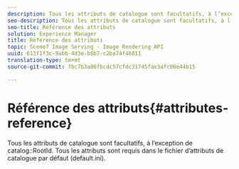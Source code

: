 ```yaml
---
description: Tous les attributs de catalogue sont facultatifs, à l’exception de l’ID racine du catalogue. Tous les attributs sont requis dans le fichier d’attributs de catalogue par défaut (default.ini).
seo-description: Tous les attributs de catalogue sont facultatifs, à l’exception de l’ID racine du catalogue. Tous les attributs sont requis dans le fichier d’attributs de catalogue par défaut (default.ini).
seo-title: Référence des attributs
solution: Experience Manager
title: Référence des attributs
topic: Scene7 Image Serving - Image Rendering API
uuid: 613f1f3c-9abb-4d3e-b8b7-c2ba74f46011
translation-type: tm+mt
source-git-commit: 7bc7b3a86fbcdc57cfdc31745fae3afc06e44b15

---
```



# Référence des attributs{#attributes-reference}

Tous les attributs de catalogue sont facultatifs, à l’exception de catalog::RootId. Tous les attributs sont requis dans le fichier d’attributs de catalogue par défaut (default.ini).

